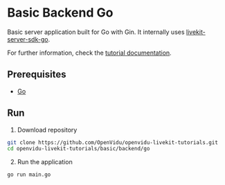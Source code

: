 # Basic Backend Go

Basic server application built for Go with Gin. It internally uses [livekit-server-sdk-go](https://pkg.go.dev/github.com/livekit/server-sdk-go).

For further information, check the [tutorial documentation](https://livekit-tutorials.openvidu.io/basic/backend/go).

## Prerequisites

-   [Go](https://go.dev/dl/)

## Run

1. Download repository

```bash
git clone https://github.com/OpenVidu/openvidu-livekit-tutorials.git
cd openvidu-livekit-tutorials/basic/backend/go
```

2. Run the application

```bash
go run main.go
```
